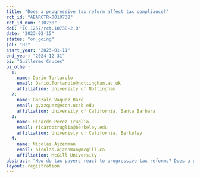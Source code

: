 ```yaml
---
title: "Does a progressive tax reform affect tax compliance?"
rct_id: "AEARCTR-0010738"
rct_id_num: "10738"
doi: "10.1257/rct.10738-2.0"
date: "2023-02-15"
status: "on_going"
jel: "H2"
start_year: "2023-01-11"
end_year: "2024-12-31"
pi: "Guillermo Cruces"
pi_other:
  1:
    name: Dario Tortarolo
    email: Dario.Tortarolo@nottingham.ac.uk
    affiliation: University of Nottingham
  2:
    name: Gonzalo Vaquez Bare
    email: gvazquez@econ.ucsb.edu
    affiliation: University of California, Santa Barbara
  3:
    name: Ricardo Perez Truglia
    email: ricardotruglia@berkeley.edu
    affiliation: Univeristy of California, Berkeley
  4:
    name: Nicolas Ajzenman
    email: nicolas.ajzenman@mcgill.ca
    affiliation: McGill University
abstract: "How do tax payers react to progressive tax reforms? Does a progressive tax reform affect tax compliance? We study this issue in the context of a large municipality in the outskirts of Buenos Aires, Argentina. The local government implemented a progressive tax reform in the local property tax, with reductions in the tax rate for properties with the lowest values and increases for those with the highest values. We partnered with the municipality to target the universe of around 100.000 taxpayers with letters outlining the reform and whether the recipient's tax rate was reduced, increased or stayed the same because of her property's valuation. The key aspect of our mailing campaign was the salience of the progressive tax reform: while the baseline letter only stated whether the receipient's tax rate had changed, the treatment letter provided details about the progressive nature of the reform. We will analyze the impact of the reform's details on tax compliance, payments and views for the three groups separately (i.e., for those with low property valuations and tax reductions, for those with mid-value valuations and no changes, and for those with high property valuations and tax increases). "
layout: registration
---
```


